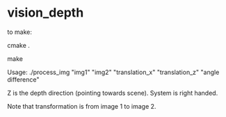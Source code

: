 # vision_depth

to make: 

cmake . 

make

Usage: ./process_img "img1" "img2" "translation_x" "translation_z" "angle difference" 

Z is the depth direction (pointing towards scene). System is right handed. 

Note that transformation is from image 1 to image 2. 

